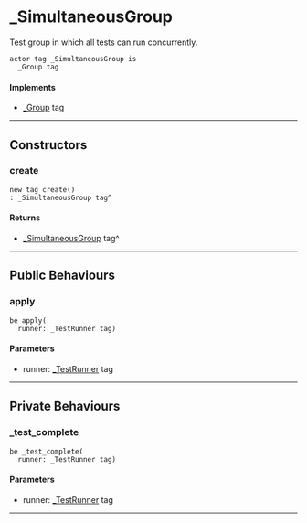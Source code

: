 # _SimultaneousGroup

Test group in which all tests can run concurrently.


```pony
actor tag _SimultaneousGroup is
  _Group tag
```

#### Implements

* [_Group](ponytest-_Group) tag

---

## Constructors

### create

```pony
new tag create()
: _SimultaneousGroup tag^
```

#### Returns

* [_SimultaneousGroup](ponytest-_SimultaneousGroup) tag^

---

## Public Behaviours

### apply

```pony
be apply(
  runner: _TestRunner tag)
```
#### Parameters

*   runner: [_TestRunner](ponytest-_TestRunner) tag

---

## Private Behaviours

### _test_complete

```pony
be _test_complete(
  runner: _TestRunner tag)
```
#### Parameters

*   runner: [_TestRunner](ponytest-_TestRunner) tag

---

